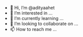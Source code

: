 - 👋 Hi, I’m @adityaahet
- 👀 I’m interested in ...
- 🌱 I’m currently learning ...
- 💞️ I’m looking to collaborate on ...
- 📫 How to reach me ...

<!---
adityaahet/adityaahet is a ✨ special ✨ repository because its `README.md` (this file) appears on your GitHub profile.
You can click the Preview link to take a look at your changes.
--->
